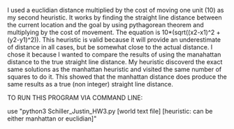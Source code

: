 I used a euclidian distance multiplied by the cost of moving one unit (10) as my second heuristic.
It works by finding the straight line distance between the current location and the goal by using pythagorean theorem and multiplying by the cost of movement.
The equation is 10*(sqrt((x2-x1)^2 + (y2-y1)^2)).
This heuristic is valid because it will provide an underestimate of distance in all cases, but be somewhat close to the actual distance.
I chose it because I wanted to compare the results of using the manahattan distance to the true straight line distance.
My heuristic discoverd the exact same solutions as the manhattan heuristic and visited the same number of squares to do it.
This showed that the manhattan distance does produce the same results as a true (non integer) straight line distance.


TO RUN THIS PROGRAM VIA COMMAND LINE:

use "python3 Schiller_Justin_HW3.py [world text file] [heuristic: can be either manhattan or euclidian]"
